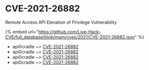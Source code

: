 # CVE-2021-26882

Remote Access API Elevation of Privilege Vulnerability

{% embed url="https://github.com/Live-Hack-CVE/full_database/blob/main/cves/2021/CVE-2021-26882.json" %}


* api0cradle ~> [CVE-2021-26882](https://www.alice-snow.ru/2021/database/cve-2021-26882/cve-2021-26882-api0cradle)
* api0cradle ~> [CVE-2021-26882](https://www.alice-snow.ru/2021/database/cve-2021-26882/cve-2021-26882-api0cradle)
* api0cradle ~> [CVE-2021-26882](https://www.alice-snow.ru/2021/database/cve-2021-26882/cve-2021-26882-api0cradle)
* api0cradle ~> [CVE-2021-26882](https://www.alice-snow.ru/2021/database/cve-2021-26882/cve-2021-26882-api0cradle)